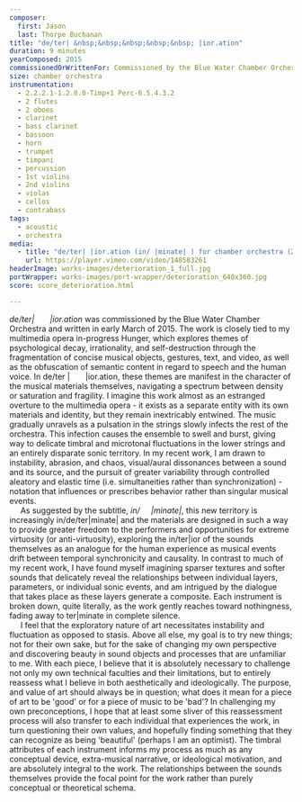 ```yaml
---
composer:
  first: Jason
  last: Thorpe Buchanan
title: "de/ter| &nbsp;&nbsp;&nbsp;&nbsp;&nbsp; |ior.ation"
duration: 9 minutes
yearComposed: 2015
commissionedOrWrittenFor: Commissioned by the Blue Water Chamber Orchestra as winner of Iron Composer 2014
size: chamber orchestra
instrumentation:
  - 2.2.2.1-1.2.0.0-Timp+1 Perc-6.5.4.3.2
  - 2 flutes
  - 2 oboes
  - clarinet
  - bass clarinet
  - bassoon
  - horn
  - trumpet
  - timpani
  - percussion
  - 1st violins
  - 2nd violins
  - violas
  - cellos
  - contrabass
tags:
  - acoustic
  - orchestra
media:
  - title: "de/ter| |ior.ation (in/ |minate| ) for chamber orchestra (2015) by Jason Thorpe Buchanan"
    url: https://player.vimeo.com/video/148583261
headerImage: works-images/deterioration_1_full.jpg
portWrapper: works-images/port-wrapper/deterioration_640x360.jpg
score: score_deterioration.html

---
```


<em>de/ter| &nbsp;&nbsp;&nbsp;&nbsp;&nbsp;   |ior.ation</em> was commissioned by the Blue Water Chamber Orchestra and written in early March of 2015. The work is closely tied to my multimedia opera in-progress Hunger, which explores themes of psychological decay, irrationality, and self-destruction through the fragmentation of concise musical objects, gestures, text, and video, as well as the obfuscation of semantic content in regard to speech and the human voice. In de/ter | &nbsp;&nbsp;&nbsp;&nbsp;&nbsp;       |ior.ation, these themes are manifest in the character of the musical materials themselves, navigating a spectrum between density or saturation and fragility. I imagine this work almost as an estranged overture to the multimedia opera - it exists as a separate entity with its own materials and identity, but they remain inextricably entwined. The music gradually unravels as a pulsation in the strings slowly infects the rest of the orchestra. This infection causes the ensemble to swell and burst, giving way to delicate timbral and microtonal fluctuations in the lower strings and an entirely disparate sonic territory. In my recent work, I am drawn to instability, abrasion, and chaos, visual/aural dissonances between a sound and its source, and the pursuit of greater variability through controlled aleatory and elastic time (i.e. simultaneities rather than synchronization) - notation that influences or prescribes behavior rather than singular musical events.
<br>&nbsp;&nbsp;&nbsp;&nbsp;	As suggested by the subtitle, <em>in/  &nbsp;&nbsp;&nbsp;     |minate|</em>, this new territory is increasingly in/de/ter|minate| and the materials are designed in such a way to provide greater freedom to the performers and opportunities for extreme virtuosity (or anti-virtuosity), exploring the in/ter|ior of the sounds themselves as an analogue for the human experience as musical events drift between temporal synchronicity and causality. In contrast to much of my recent work, I have found myself imagining sparser textures and softer sounds that delicately reveal the relationships between individual layers, parameters, or individual sonic events, and am intrigued by the dialogue that takes place as these layers generate a composite. Each instrument is broken down, quite literally, as the work gently reaches toward nothingness, fading away to ter|minate in complete silence.
<br>&nbsp;&nbsp;&nbsp;&nbsp; I feel that the exploratory nature of art necessitates instability and fluctuation as opposed to stasis. Above all else, my goal is to try new things; not for their own sake, but for the sake of changing my own perspective and discovering beauty in sound objects and processes that are unfamiliar to me. With each piece, I believe that it is absolutely necessary to challenge not only my own technical faculties and their limitations, but to entirely reassess what I believe in both aesthetically and ideologically.  The purpose, and value of art should always be in question; what does it mean for a piece of art to be 'good' or for a piece of music to be 'bad'? In challenging my own preconceptions, I hope that at least some sliver of this reassessment process will also transfer to each individual that experiences the work, in turn questioning their own values, and hopefully finding something that they can recognize as being 'beautiful' (perhaps I am an optimist). The timbral attributes of each instrument informs my process as much as any conceptual device, extra-musical narrative, or ideological motivation, and are absolutely integral to the work. The relationships between the sounds themselves provide the focal point for the work rather than purely conceptual or theoretical schema.
